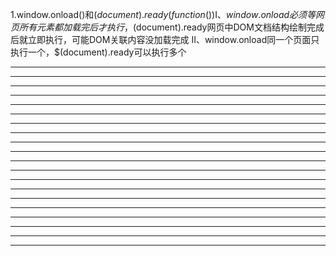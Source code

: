 1.window.onload()和$(document).ready(function(){})
Ⅰ、window.onload必须等网页所有元素都加载完后才执行，$(document).ready网页中DOM文档结构绘制完成后就立即执行，可能DOM关联内容没加载完成
Ⅱ、window.onload同一个页面只执行一个，$(document).ready可以执行多个
**********************************************************************************************************************************************************
**********************************************************************************************************************************************************
**********************************************************************************************************************************************************
**********************************************************************************************************************************************************
**********************************************************************************************************************************************************
**********************************************************************************************************************************************************
**********************************************************************************************************************************************************
**********************************************************************************************************************************************************
**********************************************************************************************************************************************************
**********************************************************************************************************************************************************
**********************************************************************************************************************************************************
**********************************************************************************************************************************************************
**********************************************************************************************************************************************************
**********************************************************************************************************************************************************
**********************************************************************************************************************************************************
**********************************************************************************************************************************************************
**********************************************************************************************************************************************************
**********************************************************************************************************************************************************
**********************************************************************************************************************************************************
**********************************************************************************************************************************************************
